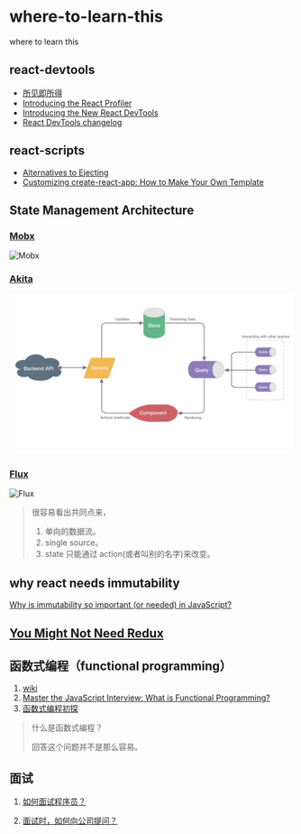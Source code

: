 # where-to-learn-this

where to learn this

## react-devtools

- [所见即所得](https://react-devtools-tutorial.now.sh)
- [Introducing the React Profiler](https://reactjs.org/blog/2018/09/10/introducing-the-react-profiler.html#reading-performance-data)
- [Introducing the New React DevTools](https://reactjs.org/blog/2019/08/15/new-react-devtools.html)
- [React DevTools changelog](https://github.com/facebook/react/blob/master/packages/react-devtools/CHANGELOG.md#react-devtools-changelog)

## react-scripts

- [Alternatives to Ejecting](https://create-react-app.dev/docs/alternatives-to-ejecting)
- [Customizing create-react-app: How to Make Your Own Template](https://auth0.com/blog/how-to-configure-create-react-app/)

## State Management Architecture

### [Mobx](https://mobx.js.org/README.html)

![Mobx](https://mobx.js.org/assets/flow.png)

### [Akita](https://netbasal.gitbook.io/akita/)

![Akita](./images/akita.jpg)

### [Flux](http://facebook.github.io/flux/docs/overview)

![Flux](https://facebook.github.io/flux/img/overview/flux-simple-f8-diagram-with-client-action-1300w.png)

> 很容易看出共同点来，
>
> 1. 单向的数据流。
> 2. single source。
> 3. state 只能通过 action(或者叫别的名字)来改变。

## why react needs immutability

[Why is immutability so important (or needed) in JavaScript?](https://stackoverflow.com/questions/34385243/why-is-immutability-so-important-or-needed-in-javascript)

## [You Might Not Need Redux](https://medium.com/@dan_abramov/you-might-not-need-redux-be46360cf367)

## 函数式编程（functional programming）

1. [wiki](https://zh.wikipedia.org/wiki/%E5%87%BD%E6%95%B0%E5%BC%8F%E7%BC%96%E7%A8%8B)
2. [Master the JavaScript Interview: What is Functional Programming?](https://medium.com/javascript-scene/master-the-javascript-interview-what-is-functional-programming-7f218c68b3a0)
3. [函数式编程初探](http://www.ruanyifeng.com/blog/2012/04/functional_programming.html)

> 什么是函数式编程？
>
> 回答这个问题并不是那么容易。

## 面试

1. [如何面试程序员？](http://www.ruanyifeng.com/blog/2010/12/how_to_interview_a_programmer.html)

2. [面试时，如何向公司提问？](http://www.ruanyifeng.com/blog/2012/08/questions_you_need_to_ask_in_an_interview.html)

